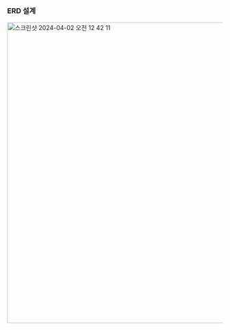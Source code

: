### ERD 설계
<img width="703" alt="스크린샷 2024-04-02 오전 12 42 11" src="https://github.com/duck-ach/news_timeline/assets/101095613/689e0066-1c8e-4c54-87f9-fc610b9fd860">
